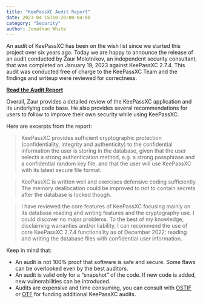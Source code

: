 ```yaml
---
title: "KeePassXC Audit Report"
date: 2023-04-15T10:20:00-04:00
category: "Security"
author: Jonathan White
---
```


An audit of KeePassXC has been on the wish list since we started this project over six years ago. Today we are happy to announce the release
of an audit conducted by Zaur Molotnikov, an independent security consultant, that was completed on January 19, 2023 against KeePassXC 2.7.4.
This audit was conducted free of charge to the KeePassXC Team and the findings and writeup were reviewed for correctness.

**[Read the Audit Report](/assets/pdf/KeePassXC-Review-V1-Molotnikov.pdf)**

<!--more-->

Overall, Zaur provides a detailed review of the KeePassXC application and its underlying code base. He also provides several recommendations
for users to follow to improve their own security while using KeePassXC.

Here are excerpts from the report:

> KeePassXC provides sufficient cryptographic protection (confidentiality, integrity and authenticity) to the confidential information
the user is storing in the database, given that the user selects a strong authentication method, e.g. a strong passphrase and a
confidential random key file, and that the user will use KeePassXC with its latest secure file format.

> KeePassXC is written well and exercises defensive coding sufficiently. The memory deallocation could be improved to not to contain
secrets after the database is locked though.

> I have reviewed the core features of KeePassXC focusing mainly on its database reading and writing features and the cryptography use.
I could discover no major problems. To the best of my knowledge, disclaiming warranties and/or liability, I can recommend the use of core 
KeePassXC 2.7.4 functionality as of December 2022: reading and writing the database files with confidential user information.

Keep in mind that:

* An audit is not 100% proof that software is safe and secure. Some flaws can be overlooked even by the best auditors.
* An audit is valid only for a “snapshot” of the code. If new code is added, new vulnerabilities can be introduced.
* Audits are expensive and time consuming, you can consult with [OSTIF](https://ostif.org/) or [OTF](https://www.opentech.fund/) for funding additional KeePassXC audits.
